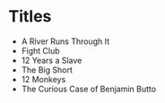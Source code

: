 # Titles

- A River Runs Through It
- Fight Club
- 12 Years a Slave
- The Big Short
- 12 Monkeys
- The Curious Case of Benjamin Butto